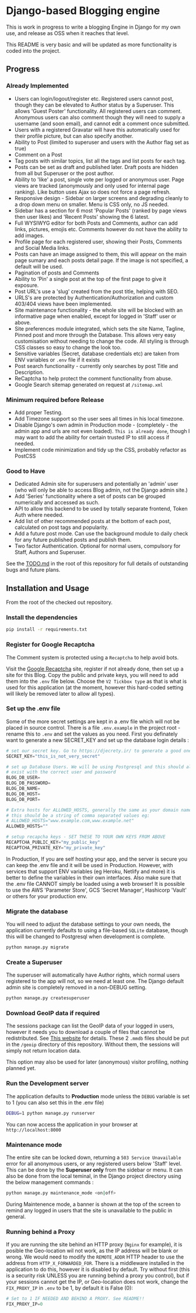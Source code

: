 # Django-based Blogging engine

This is work in progress to write a blogging Engine in Django for my own use,
and release as OSS when it reaches that level.

This README is very basic and will be updated as more functionality is coded
into the project.

## Progress

### Already Implemented

- Users can login/logout/register etc. Registered users cannot post, though they
  can be elevated to Author status by a Superuser. This allows 'Guest Poster'
  functionality. All registered users can comment. Anonymous users can also
  comment though they will need to supply a username (and soon email), and
  cannot edit a comment once submitted.
- Users with a registered Gravatar will have this automatically used for their
  profile picture, but can also specify another.
- Ability to Post (limited to superuser and users with the Author flag set as
  true)
- Comment on a Post
- Tag posts with similar topics, list all the tags and list posts for each tag.
- Posts can be set as draft and published later. Draft posts are hidden from all
  but Superuser or the post author.
- Ability to 'like' a post, single vote per logged or anonymous user. Page views
  are tracked (anonymously and only used for internal page ranking). Like button
  uses Ajax so does not force a page refresh.
- Responsive design - Sidebar on larger screens and degrading cleanly to a drop
  down menu on smaller. Menu is CSS only, no JS needed.
- Sidebar has a section for 6 most 'Popular Posts' (ranked by page views then
  user likes) and 'Recent Posts' showing the 6 latest.
- Full WYSIWYG editor for both Posts and Comments, author can add links,
  pictures, emojis etc. Comments however do not have the ability to add images.
- Profile page for each registered user, showing their Posts, Comments and
  Social Media links.
- Posts can have an image assigned to them, this will appear on the main page
  sumary and each posts detail page. If the image is not specified, a default
  will be used.
- Pagination of posts and Comments
- Ability to 'Pin' a single post at the top of the first page to give it
  exposure.
- Post URL's use a 'slug' created from the post title, helping with SEO.
- URLS's are protected by Authentication/Authorization and custom 403/404 views
  have been implemented.
- Site maintenance functionality - the whole site will be blocked with an
  informative page when enabled, except for logged in 'Staff' user or above.
- Site preferences module integrated, which sets the site Name, Tagline, Pinned
  post and more through the Database. This allows very easy customisation
  without needing to change the code. All styling is through CSS classes so easy
  to change the look too.
- Sensitive variables (Secret, database credentials etc) are taken from ENV
  variables or `.env` file if it exists
- Post search functionality - currently only searches by post Title and
  Description.
- ReCaptcha to help protect the comment functionality from abuse.
- Google Search sitemap generated on request at `/sitemap.xml`

### Minimum required before Release

- Add proper Testing.
- Add Timezone support so the user sees all times in his local timezone.
- Disable Django's own admin in Production mode - (completely - the admin app
  and urls are not even loaded). `This is already done`, though I may want to
  add the ability for certain trusted IP to still access if needed.
- Implement code minimization and tidy up the CSS, probably refactor as PostCSS

### Good to Have

- Dedicated Admin site for superusers and potentially an 'admin' user (who will
  only be able to access Blog admin, not the Django admin site.)
- Add 'Series' functionality where a set of posts can be grouped numerically and
  accessed as such.
- API to allow this backend to be used by totally separate frontend, Token Auth
  where needed.
- Add list of other recommended posts at the bottom of each post, calculated on
  post tags and popularity.
- Add a future post mode. Can use the background module to daily check for any
  future published posts and publish them.
- Two factor Authentication. Optional for normal users, compulsory for Staff,
  Authors and Superuser.

See the [TODO.md](TODO.md) in the root of this repository for full details of
outstanding bugs and future plans.

## Installation and Usage

From the root of the checked out repository.

### Install the dependencies

```bash
pip install -r requirements.txt
```

### Register for Google Recaptcha

The Comment system is protected using a `Recaptcha` to help avoid bots.

Visit the [Google Recaptcha][recaptcha] site, register if not already done, then
set up a site for this Blog. Copy the public and private keys, you will need to
add them into the `.env` file below. Choose the `V2 Tickbox type` as that is
what is used for this application (at the moment, however this hard-coded
setting will likely be removed later to allow all types).

### Set up the .env file

Some of the more secret settings are kept in a .env file which will not be
placed in source control. There is a file `.env.example` in the project root -
rename this to `.env` and set the values as you need. First you definately want
to generate a new SECRET_KEY and set up the database login details :

```python
# set our secret key. Go to https://djecrety.ir/ to generate a good one
SECRET_KEY="this_is_not_very_secret"

# set up Database Users. We will be using Postgresql and this should already
# exist with the correct user and password
BLOG_DB_USER=
BLOG_DB_PASSWORD=
BLOG_DB_NAME=
BLOG_DB_HOST=
BLOG_DB_PORT=

# Extra hosts for ALLOWED_HOSTS, generally the same as your domain name / IP
# this should be a string of comma separated values eg:
# ALLOWED_HOSTS="www.example.com,www.example.net"
ALLOWED_HOSTS=""

# setup recapcha keys - SET THESE TO YOUR OWN KEYS FROM ABOVE
RECAPTCHA_PUBLIC_KEY="my_public_key"
RECAPTCHA_PRIVATE_KEY="my_private_key"
```

In Production, If you are self hosting your app, and the server is secure you
can keep the .env file and it will be used in Production. However, with services
that support ENV variables (eg Heroku, Netlify and more) it is better to define
the variables in their own interfaces. Also make sure that the .env file CANNOT
simply be loaded using a web browser! It is possible to use the AWS 'Parameter
Store', GCS 'Secret Manager', Hashicorp 'Vault' or others for your production
env.

### Migrate the database

You will need to adjust the database settings to your own needs, the application
currently defaults to using a file-based `SQLite` database, though this will be
changed to Postgresql when development is complete.

```bash
python manage.py migrate
```

### Create a Superuser

The superuser will automatically have Author rights, which normal users
registered to the app will not, so we need at least one. The Django default
admin site is completely removed in a non-DEBUG setting.

```bash
python manage.py createsuperuser
```

### Download GeoIP data if required

The sessions package can list the GeoIP data of your logged in users, however it
needs you to download a couple of files that cannot be redistributed. See [This
website][geo_data] for details. These 2 `.mmdb` files should be put in the
`/geoip` directory of this repository. Without them, the sessions will simply
not return location data.

This option may also be used for later (anonymous) visitor profiling, nothing
planned yet.

### Run the Development server

The application defaults to **Production** mode unless the `DEBUG` variable is set
to 1 (you can also set this in the .env file)

```bash
DEBUG=1 python manage.py runserver
```

You can now access the application in your browser at `http://localhost:8000`

### Maintenance mode

The entire site can be locked down, returning a `503 Service Unavailable` error
for all anonymous users, or any registered users below 'Staff' level. This can
be done by the **Superuser only** from the sidebar or menu. It can also be done
from the local teminal, in the Django project directory using the below
management commands :

```bash
python manage.py maintenance_mode <on|off>
```

During Maintenence mode, a banner is shown at the top of the screen to remind
any logged in users that the site is unavailable to the public in general.

### Running behind a Proxy

If you are running the site behind an HTTP proxy (`Nginx` for example), it is
posible the Geo-location wil not work, as the IP address will be blank or wrong.
We would need to modify the `REMOTE_ADDR` HTTP header to use the address from
`HTTP_X_FORWARDED_FOR`. There is a middleware installed in the application to do
this, however it is disabled by default. Try without first (this is a security
risk UNLESS you are running behind a proxy you control), but if your sessions
cannot get the IP, or Geo-location does not work, change the
`FIX_PROXY_IP` in `.env` to be 1, by default it is False (0):

```python
# Set to 1 IF NEEDED AND BEHIND A PROXY. See README!!
FIX_PROXY_IP=0
```

[geo_data]: https://dev.maxmind.com/geoip/geolite2-free-geolocation-data
[recaptcha]: https://www.google.com/recaptcha/about/
